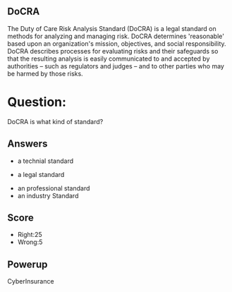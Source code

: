 ## DoCRA
The Duty of Care Risk Analysis Standard (DoCRA)
is a legal standard on methods for analyzing and managing risk.
DoCRA determines 'reasonable' based upon an organization's
mission, objectives, and social responsibility.
DoCRA describes processes for evaluating risks
and their safeguards so that the resulting analysis
is easily communicated to and accepted
by authorities – such as regulators and judges –
and to other parties who may be harmed by those risks.

# Question:
DoCRA is what kind of standard?

## Answers
- a technial standard
* a legal standard
- an professional standard
- an industry Standard

## Score
- Right:25
- Wrong:5

## Powerup
CyberInsurance
